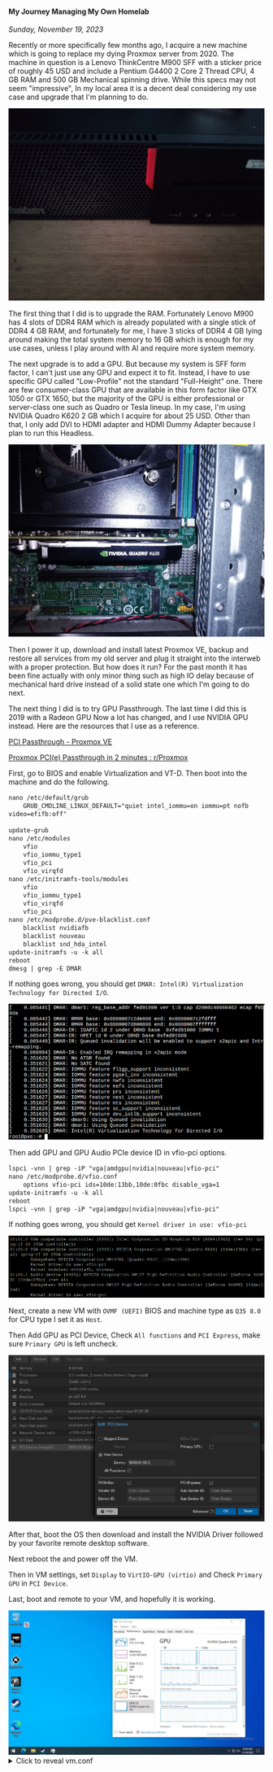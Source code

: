 #### My Journey Managing My Own Homelab
_Sunday, November 19, 2023_

Recently or more specifically few months ago, I acquire a new machine 
which is going to replace my dying Proxmox server from 2020. The machine 
in question is a Lenovo ThinkCentre M900 SFF with a sticker price of 
roughly 45 USD and include a Pentium G4400 2 Core 2 Thread CPU, 4 GB 
RAM and 500 GB Mechanical spinning drive. While this specs may not seem 
"impressive", In my local area it is a decent deal considering my 
use case and upgrade that I'm planning to do.

<div class="row">
	<div class="col-sm-3"></div>
	<div class="col-sm-6">
		<div class="img-thumbnail">
			<img class="img-fluid" loading="lazy" src="./posts/2023-11-19-my-journey-managing-my-own-homelab/01.jpg" alt="img">
		</div>
	</div>
	<div class="col-sm-3"></div>
</div>

The first thing that I did is to upgrade the RAM. Fortunately Lenovo 
M900 has 4 slots of DDR4 RAM which is already populated with a single 
stick of DDR4 4 GB RAM, and fortunately for me, I have 3 sticks of 
DDR4 4 GB lying around making the total system memory to 16 GB which 
is enough for my use cases, unless I play around with AI and require 
more system memory.

The next upgrade is to add a GPU. But because my system is SFF form 
factor, I can't just use any GPU and expect it to fit. Instead, I 
have to use specific GPU called "Low-Profile" not the standard 
"Full-Height" one. There are few consumer-class GPU that are available 
in this form factor like GTX 1050 or GTX 1650, but the majority of 
the GPU is either professional or server-class one such as Quadro 
or Tesla lineup. In my case, I'm using NVIDIA Quadro K620 2 GB which 
I acquire for about 25 USD. Other than that, I only add DVI to HDMI 
adapter and HDMI Dummy Adapter because I plan to run this Headless.

<div class="row">
	<div class="col-sm-3"></div>
	<div class="col-sm-6">
		<div class="img-thumbnail">
			<img class="img-fluid" loading="lazy" src="./posts/2023-11-19-my-journey-managing-my-own-homelab/02.jpg" alt="img">
		</div>
	</div>
	<div class="col-sm-3"></div>
</div>

Then I power it up, download and install latest Proxmox VE, backup 
and restore all services from my old server and plug it straight 
into the interweb with a proper protection. But how does it run? 
For the past month it has been fine actually with only minor thing such 
as high IO delay because of mechanical hard drive instead of a solid 
state one which I'm going to do next.


The next thing I did is to try GPU Passthrough. The last time I did this 
is 2019 with a Radeon GPU Now a lot has changed, and I use NVIDIA GPU 
instead. Here are the resources that I use as a reference.

[PCI Passthrough - Proxmox VE](https://pve.proxmox.com/wiki/PCI_Passthrough)

[Proxmox PCI(e) Passthrough in 2 minutes : r/Proxmox](https://www.reddit.com/r/Proxmox/comments/lcnn5w/proxmox_pcie_passthrough_in_2_minutes/)

First, go to BIOS and enable Virtualization and VT-D. Then boot into 
the machine and do the following.
```
nano /etc/default/grub
	GRUB_CMDLINE_LINUX_DEFAULT="quiet intel_iommu=on iommu=pt nofb video=efifb:off"

update-grub
nano /etc/modules
	vfio
	vfio_iommu_type1
	vfio_pci
	vfio_virqfd
nano /etc/initramfs-tools/modules
	vfio
	vfio_iommu_type1
	vfio_virqfd
	vfio_pci
nano /etc/modprobe.d/pve-blacklist.conf
	blacklist nvidiafb
	blacklist nouveau
	blacklist snd_hda_intel
update-initramfs -u -k all
reboot
dmesg | grep -E DMAR
```
If nothing goes wrong, you should get `DMAR: Intel(R) Virtualization Technology for Directed I/O`.
<div class="row">
	<div class="col-sm-3"></div>
	<div class="col-sm-6">
		<div class="img-thumbnail">
			<img class="img-fluid" loading="lazy" src="./posts/2023-11-19-my-journey-managing-my-own-homelab/03.png" alt="img">
		</div>
	</div>
	<div class="col-sm-3"></div>
</div>

Then add GPU and GPU Audio PCIe device ID in vfio-pci options.
```
lspci -vnn | grep -iP "vga|amdgpu|nvidia|nouveau|vfio-pci"
nano /etc/modprobe.d/vfio.conf
	options vfio-pci ids=10de:13bb,10de:0fbc disable_vga=1
update-initramfs -u -k all
reboot
lspci -vnn | grep -iP "vga|amdgpu|nvidia|nouveau|vfio-pci"
```
If nothing goes wrong, you should get `Kernel driver in use: vfio-pci`
<div class="row">
	<div class="col-sm-3"></div>
	<div class="col-sm-6">
		<div class="img-thumbnail">
			<img class="img-fluid" loading="lazy" src="./posts/2023-11-19-my-journey-managing-my-own-homelab/04.png" alt="img">
		</div>
	</div>
	<div class="col-sm-3"></div>
</div>

Next, create a new VM with `OVMF (UEFI)` BIOS and machine type as 
`Q35 8.0` for CPU type I set it as `Host`.

Then Add GPU as PCI Device, Check `All functions` and `PCI Express`, 
make sure `Primary GPU` is left uncheck.

<div class="row">
	<div class="col-sm-3"></div>
	<div class="col-sm-6">
		<div class="img-thumbnail">
			<img class="img-fluid" loading="lazy" src="./posts/2023-11-19-my-journey-managing-my-own-homelab/05.png" alt="img">
		</div>
	</div>
	<div class="col-sm-3"></div>
</div>

After that, boot the OS then download and install the NVIDIA Driver 
followed by your favorite remote desktop software.

Next reboot the and power off the VM.

Then in VM settings, set `Display` to `VirtIO-GPU (virtio)` and 
Check `Primary GPU` in `PCI Device`. 

Last, boot and remote to your VM, and hopefully it is working.

<div class="row">
	<div class="col-sm-3"></div>
	<div class="col-sm-6">
		<div class="img-thumbnail">
			<img class="img-fluid" loading="lazy" src="./posts/2023-11-19-my-journey-managing-my-own-homelab/06.png" alt="img">
		</div>
	</div>
	<div class="col-sm-3"></div>
</div>

<details>
<summary>Click to reveal vm.conf</summary>
```
bios: ovmf
boot: order=sata0;ide2;net0
cores: 2
cpu: host,hidden=1,flags=+pcid
efidisk0: local-lvm:vm-101-disk-0,efitype=4m,pre-enrolled-keys=1,size=4M
hostpci0: 0000:01:00,pcie=1,x-vga=1
ide2: local:iso/virtio-win.iso,media=cdrom,size=612812K
machine: pc-q35-8.0
memory: 8192
meta: creation-qemu=8.0.2,ctime=1698721066
name: vm.umbrella.net
net0: e1000=CD:80:C8:38:BE:0A,bridge=vmbr0,firewall=1
numa: 0
ostype: win10
sata0: local-lvm:vm-101-disk-1,size=64G
sata1: local-lvm:vm-101-disk-2,size=128G
smbios1: uuid=f64b38da-1149-4fc0-a3cf-05008ff2f08d
sockets: 1
vga: virtio
vmgenid: 1e606f3e-6cfc-42af-844b-cf61f4ebcb05
```
</details>

